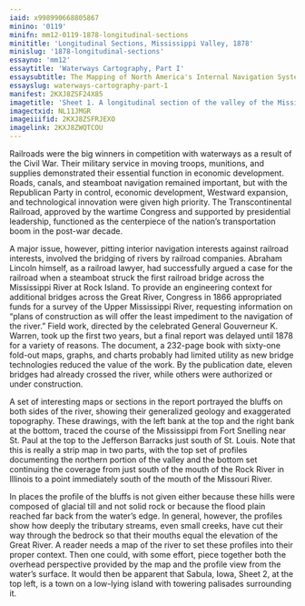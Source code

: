 ```yaml
---
iaid: x998990668805867
minino: '0119'
minifn: mm12-0119-1878-longitudinal-sections
minititle: 'Longitudinal Sections, Mississippi Valley, 1878'
minislug: '1878-longitudinal-sections'
essayno: 'mm12'
essaytitle: 'Waterways Cartography, Part I'
essaysubtitle: The Mapping of North America's Internal Navigation Systems
essayslug: waterways-cartography-part-1
manifest: 2KXJ8ZSF24X85
imagetitle: 'Sheet 1. A longitudinal section of the valley of the Mississippi River, from the junction of the Minnesota to the junction of the Ohio River : as...'
imagectxid: NL11JMGR
imageiiifid: 2KXJ8ZSFRJEXO
imagelink: 2KXJ8ZWQTCOU
---
```

Railroads were the big winners in competition with waterways as a result of the Civil War. Their military service in moving troops, munitions, and supplies demonstrated their essential function in economic development. Roads, canals, and steamboat navigation remained important, but with the Republican Party in control, economic development, Westward expansion, and technological innovation were given high priority. The Transcontinental Railroad, approved by the wartime Congress and supported by presidential leadership, functioned as the centerpiece of the nation’s transportation boom in the post-war decade. 

A major issue, however, pitting interior navigation interests against railroad interests, involved the bridging of rivers by railroad companies. Abraham Lincoln himself, as a railroad lawyer, had successfully argued a case for the railroad when a steamboat struck the first railroad bridge across the Mississippi River at Rock Island. To provide an engineering context for additional bridges across the Great River, Congress in 1866 appropriated funds for a survey of the Upper Mississippi River, requesting information on “plans of construction as will offer the least impediment to the navigation of the river.” Field work, directed by the celebrated General Gouverneur K. Warren, took up the first two years, but a final report was delayed until 1878 for a variety of reasons. The document, a 232-page book with sixty-one fold-out maps, graphs, and charts probably had limited utility as new bridge technologies reduced the value of the work. By the publication date, eleven bridges had already crossed the river, while others were authorized or under construction. 

A set of interesting maps or sections in the report portrayed the bluffs on both sides of the river, showing their generalized geology and exaggerated topography. These drawings, with the left bank at the top and the right bank at the bottom, traced the course of the Mississippi from Fort Snelling near St. Paul at the top to the Jefferson Barracks just south of St. Louis. Note that this is really a strip map in two parts, with the top set of profiles documenting the northern portion of the valley and the bottom set continuing the coverage from just south of the mouth of the Rock River in Illinois to a point immediately south of the mouth of the Missouri River. 

In places the profile of the bluffs is not given either because these hills were composed of glacial till and not solid rock or because the flood plain reached far back from the water’s edge. In general, however, the profiles show how deeply the tributary streams, even small creeks, have cut their way through the bedrock so that their mouths equal the elevation of the Great River. A reader needs a map of the river to set these profiles into their proper context. Then one could, with some effort, piece together both the overhead perspective provided by the map and the profile view from the water’s surface. It would then be apparent that Sabula, Iowa, Sheet 2, at the top left, is a town on a low-lying island with towering palisades surrounding it. 

